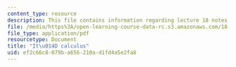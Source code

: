 ```yaml
---
content_type: resource
description: This file contains information regarding lecture 18 notes.
file: /media/https%3A/open-learning-course-data-rc.s3.amazonaws.com/18-s096-topics-in-mathematics-with-applications-in-finance-fall-2013/ef2c66c8079ba656210ad1fd4a5e2fa8_MIT18_S096F13_lecnote18.pdf
file_type: application/pdf
resourcetype: Document
title: "It\u014D calculus"
uid: ef2c66c8-079b-a656-210a-d1fd4a5e2fa8
---
```

